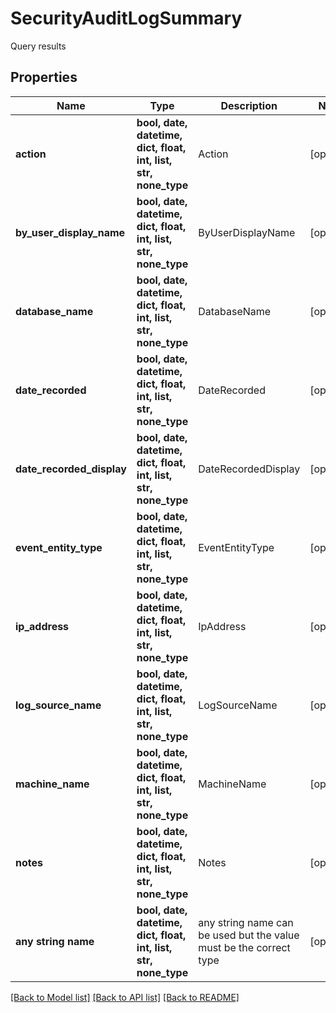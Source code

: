 # SecurityAuditLogSummary

Query results

## Properties
Name | Type | Description | Notes
------------ | ------------- | ------------- | -------------
**action** | **bool, date, datetime, dict, float, int, list, str, none_type** | Action | [optional] 
**by_user_display_name** | **bool, date, datetime, dict, float, int, list, str, none_type** | ByUserDisplayName | [optional] 
**database_name** | **bool, date, datetime, dict, float, int, list, str, none_type** | DatabaseName | [optional] 
**date_recorded** | **bool, date, datetime, dict, float, int, list, str, none_type** | DateRecorded | [optional] 
**date_recorded_display** | **bool, date, datetime, dict, float, int, list, str, none_type** | DateRecordedDisplay | [optional] 
**event_entity_type** | **bool, date, datetime, dict, float, int, list, str, none_type** | EventEntityType | [optional] 
**ip_address** | **bool, date, datetime, dict, float, int, list, str, none_type** | IpAddress | [optional] 
**log_source_name** | **bool, date, datetime, dict, float, int, list, str, none_type** | LogSourceName | [optional] 
**machine_name** | **bool, date, datetime, dict, float, int, list, str, none_type** | MachineName | [optional] 
**notes** | **bool, date, datetime, dict, float, int, list, str, none_type** | Notes | [optional] 
**any string name** | **bool, date, datetime, dict, float, int, list, str, none_type** | any string name can be used but the value must be the correct type | [optional]

[[Back to Model list]](../README.md#documentation-for-models) [[Back to API list]](../README.md#documentation-for-api-endpoints) [[Back to README]](../README.md)


